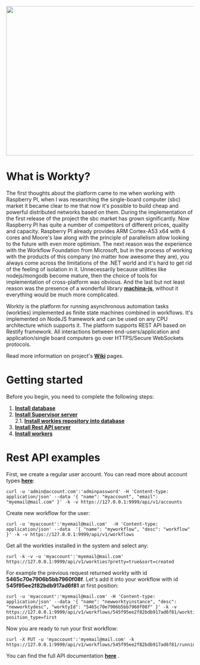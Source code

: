 <img src="https://cdn.rawgit.com/AlexLevshin/workty-wiki/fea468ce/images/hero-image.png" width="900" height="400">

# What is Workty?
The first thoughts about the platform came to me when working with Raspberry PI, when I was researching the single-board computer (sbc) market it became clear to me that now it's possible to build cheap and powerful distributed networks based on them. During the implementation of the first release of the project the sbc market has grown significantly. Now Raspberry PI has quite a number of competitors of different prices, quality and capacity. Raspberry PI already provides ARM Cortex-A53 x64 with 4 cores and Moore's law along with the principle of parallelism allow looking to the future with even more optimism. The next reason was the experience with the Workflow Foundation from Microsoft, but in the process of working with the products of this company (no matter how awesome they are), you always come across the limitations of the .NET world and it's hard to get rid of the feeling of isolation in it. Unnecessarily because utilities like nodejs/mongodb become mature, then the choice of tools for implementation of cross-platform was obvious. And the last but not least reason was the presence of a wonderful library **[machina-js](http://machina-js.org)**, without it everything would be much more complicated.
<p>Workty is the platform for running asynchronous automation tasks (workties) implemented as finite state machines combined in workflows. It's implemented on NodeJS framework and can be used on any CPU architecture which supports it. The platform supports REST API based on Restify framework. All interactions between end-users/application and application/single board computers go over HTTPS/Secure WebSockets protocols.</p>

Read more information on project's **[Wiki](https://github.com/AlexLevshin/workty/wiki)** pages.

# Getting started
Before you begin, you need to complete the following steps:
1. **[Install database](https://github.com/AlexLevshin/workty/wiki/1.-Database)**
2. **[Install Supervisor server](https://github.com/AlexLevshin/workty/wiki/2.-Supervisor-server)**<br>
  2.1. **[Install workies repository into database](https://github.com/AlexLevshin/workty/wiki/2.-Supervisor-server#workties-repository)**
3. **[Install Rest API server](https://github.com/AlexLevshin/workty/wiki/3.-Rest-API-server)**
4. **[Install workers](https://github.com/AlexLevshin/workty/wiki/5.-Worker)**

# Rest API examples
First, we create a regular user account. You can read more about account types **[here](https://github.com/AlexLevshin/workty/wiki/4.-Permissions-(ACL))**:
```
curl -u 'admin@account.com':'adminpassword' -H 'Content-type: application/json' --data '{ "name": "myaccount", "email": "myemail@mail.com" }' -k -v https://127.0.0.1:9999/api/v1/accounts
```

Create new workflow for the user:
```
curl -u 'myaccount':'myemail@mail.com'  -H 'Content-type: application/json' --data  '{ "name": "myworkflow", "desc": "workflow" }' -k -v https://127.0.0.1:9999/api/v1/workflows
```

Get all the workties installed in the system and select any:
```
curl -k -v -u 'myaccount':'myemail@mail.com' https://127.0.0.1:9999/api/v1/workties?pretty=true&sort=created
```

For example the previous request returned workty with id **5465c70e7906b5bb7960f08f**. Let's add it into your workflow with id **545f95ee2f82bdb917ad6f81** at first position:
```
curl -u 'myaccount':'myemail@mail.com' -H 'Content-type: application/json' --data '{ "name": "newworktyinstance", "desc": "newworktydesc", "worktyId": "5465c70e7906b5bb7960f08f" }' -k -v https://127.0.0.1:9999/api/v1/workflows/545f95ee2f82bdb917ad6f81/worktiesInstances?position_type=first
```

Now you are ready to run your first workflow:
```
curl -X PUT -u 'myaccount':'myemail@mail.com' -k https://127.0.0.1:9999/api/v1/workflows/545f95ee2f82bdb917ad6f81/running
```

You can find the full API documentation **[here](https://github.com/AlexLevshin/workty/wiki/3.-Rest-API-server#api-documentation)** .
